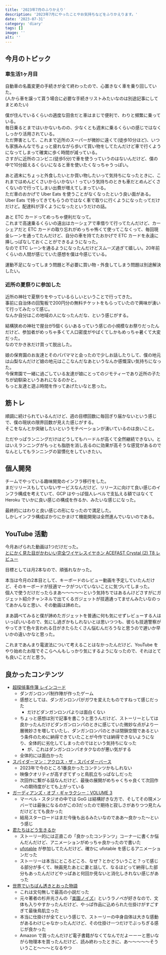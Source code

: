 ```yaml
---
title: '2023年7月のふりかえり'
description: '2023年7月にやったことやお気持ちなどをふりかえります。'
date: '2023-07-31'
category: 'diary'
tags: []
image: ''
alt: ''
---
```


## 今月のトピック

### 車生活1ヶ月目

自動車の名義変更の手続きが全て終わったので、心置きなく車を乗り回していた。  
(人から車を譲って貰う場合に必要な手続きリストみたいなのは別途記事にしてまとめたい)

僕が住んでいるくらいの適度な田舎だと車はまじで便利で、わりと頻繁に乗っている。  
毎日乗るとまではいかないものの、少なくとも週末に乗るくらいの感じではなくしっかり活用されている。  
ただ弊害として、これまで近所のスーパーが微妙に遠くて(徒歩10分ほど)、いつも家族みんなでちょっと疲れながら歩いて買い物をしてたんだけど車で行くようになってしまって確実に歩く時間が減っている。  
さすがに近所のコンビニ(徒歩5分)で車を使うっていうのはないんだけど、僕の中で10分超えるくらいになると車を使いたくなっちゃうっぽい。

あと週末にちょっと外食したいとか買い物したいって気持ちになったときに、これまではめんどくさいからいかない！っていう気持ちのときも車だとめんどくさくないので行ってしまい出費が増えてしまっている。  
ただ車のおかげで Uber Eats を使うことがなくなったという良い面がある。Uber Eats で持ってきてもらうのではなく車で取りに行くようになったってだけだけど。配達料が浮くようになったというだけの話。

あと ETC カードってめっちゃ便利だなって。  
これまで高速乗るくらいの遠出はカーシェアで車借りて行ってたんだけど、カーシェアだと ETC カードの取り忘れがめっちゃ怖くて使ってこなくって、毎回現金レーンを通ってたんだけど、自分の車を持てたおかげで ETC カードを永遠に挿しっぱなしておくことができるようになった。  
なので ETC レーンを通るようになったんだけどスムーズ過ぎて嬉しい。20年前くらいの人間が感じていた感想を僕は今感じている。

運動不足になってしまう問題と不必要に買い物・外食してしまう問題は別途解決したい。

### 近所の夏祭りに参加した

近所の神社で夏祭りをやっているらしいということで行ってきた。  
事前に自治体の回覧板で200円分の無料チケットをもらっていたので興味が湧いて行ってみたって感じ。  
なんか自分はこの地域の人になったんだな、という感じがする。

結構狭めの神社で屋台が5個くらいあるっていう感じの小規模なお祭りだったんだけど、参加者がめっちゃ多くて人口密度がやばくてしかもめっちゃ暑くて大変だった。  
なのでかき氷だけ買って脱出した。

娘の保育園のお友達とそのパパママと会ったので少しお話したりして、僕の地元は山梨なんだけど娘の地元はここなんだなあというなんか感慨深い気持ちになった。  
今保育園で一緒に過ごしている友達が娘にとってのジモティーであり近所の子たちが幼馴染というあれになるのかと。  
もっと友達と遊ぶ時間を作ってあげたいなと思った。

## 筋トレ

順調に続けられているんだけど、週の目標回数に毎回ぎり届かないという感じで、僕の現状の限界回数が見えた感じがする。  
そこをなんとか突破したいというモチベーションが湧いているのは良いこと。

ただやっぱランニングだけはどうしてもハードルが高くて全然継続できない。とはいえランニングがもっとも脂肪を消し去るのに効果が高そうな感覚があるのでなんとしてもランニングの習慣化をしていきたい。

## 個人開発

チームでやっている趣味開発のインフラ移行をした。  
まだリリースもしていないサービスなんだけど、リリースに向けて良い感じのインフラ構成を考えていて、GCP はやっぱ個人レベルで支払える額ではなくて Heroku でいかに良い感じの構成を作るか、みたいな感じになった。

最終的にはわりと良い感じの形になったので満足した。  
しかしインフラ構成ばかりにかまけて機能開発は全然進んでいないのである。

## YouTube 活動

今月あげられた動画は1つだけだった。  
[とにかく見た目がかわいい完全ワイヤレスイヤホン ACEFAST Crystal (2) T8 レビュー](https://www.youtube.com/watch?v=MGqcT4H7E_g)

目標としては月2本なので、頑張れなかった。

本当は今月の2本目として、キーボードのレビュー動画を予定していたんだけど、そのキーボードが技適マークがついていないことに気づいてしまった。  
個人で使うだけだったらまあ〜〜〜〜〜という気持ちではあるんけどさすがにガジェット紹介チャンネルで出てくるガジェットが技適通ってませんみたいなのってあかんなと思い、その動画は諦めた。

まあ調べてみると僕が諦めたガジェットを普通に何も気にせずレビューする人はいっぱいいるので、気にし過ぎかもしれないとは思いつつも、彼らも技適警察がやってきて色々言われる日がきたらたくさん悩むんだろうなと思うので遅いか早いかの違いかなと思った。

これまであんまり電波法について考えることはなかったんだけど、YouTube をやり始めたお陰でそこらへんもしっかり気にするようになったので、それはとても良いことだと思う。

## 良かったコンテンツ

- [超探偵事件簿 レインコード](https://www.spike-chunsoft.co.jp/raincode/)
  - ダンガンロンパ制作陣が作ったゲーム
  - 感想としては、ダンガンロンパがガワを変えたものですねって感じだった
    - だけどダンガンロンパよりは面白くない
  - ちょっと感想は別で記事を書こうと思うんだけど、ストーリーとしては良かったんだけどダンガンロンパのときに感じていた微妙な点がより一層微妙さを増していたし、ダンガンロンパのときは閉鎖空間であるという条件のために納得できていたことが今作では納得できないようになり、全体的に劣化してしまったのではという気持ちになった
    - が、これはダンガンロンパオタクなのが悪い気がする
  - 全体的には面白かった
- [スパイダーマン：アクロス・ザ・スパイダーバース](https://www.spider-verse.jp/)
  - 2023年で今のところ1番良かったコンテンツかもしれない
  - 映像クオリティが高すぎてずっと鳥肌立ちっぱなしだった
  - 次回作に繋がる話なんだけど、最後の展開がめちゃくちゃ良くて次回作への期待度がとても上がっている
- [ガーディアンズ・オブ・ギャラクシー：VOLUME 3](https://marvel.disney.co.jp/movie/gog-vol3)
  - マーベル・スタジオの中では GoG は結構好きな方で、そしてその現メンバーでは最後になるのがこの3だったので期待と寂しさがありつつ見たんだけどとても良かった
  - 結局スターロードはまだ今後も出るみたいなのでああ〜良かった〜という感じ
- [君たちはどう生きるか](https://eiga.com/movie/98573/)
  - ストーリー的には正直この「良かったコンテンツ」コーナーに書くか悩んだんだけど、アニメーションがめっちゃ良かったので書いた
  - [ufotable](https://www.ufotable.com/) が参加してたんだけど、確かに ufotable を感じるアニメーションだった
  - ストーリーは本当にところどころ、なぜ？とかどういうこと？って感じる部分が多くて、映画見たあとに妻と話して、なるほどって納得した部分もあったんだけどやっぱあと何回か見ないと消化しきれない感じがあった
- [世界でいちばん透きとおった物語](https://www.shinchosha.co.jp/book/180262/)
  - これは文句無しで最高の小説だった
  - 元々著者の杉井光さんの『[楽園ノイズ](https://dengekibunko.jp/special/paradise_noise/)』というラノベが好きなので、文体も入りやすかったんだけど、やっぱ作品に込められた仕掛けがすごすぎて最後鳥肌立った
  - 本当に仕掛けが全てという感じで、ストーリーの中身自体は大きな感動があるわけじゃなかったんだけど、その仕掛け一つだけでぶっちぎる感じが良かった
  - Amazon で買ったんだけど電子書籍がなくてなんでだよーーーと思いながら物理本を買ったんだけど、読み終わったときに、あ〜〜〜〜〜そういうこと〜〜〜となるやつ
